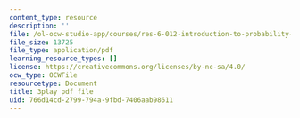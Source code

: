 ```yaml
---
content_type: resource
description: ''
file: /ol-ocw-studio-app/courses/res-6-012-introduction-to-probability-spring-2018/766d14cd2799794a9fbd7406aab98611_5kdv3r-YgK0.pdf
file_size: 13725
file_type: application/pdf
learning_resource_types: []
license: https://creativecommons.org/licenses/by-nc-sa/4.0/
ocw_type: OCWFile
resourcetype: Document
title: 3play pdf file
uid: 766d14cd-2799-794a-9fbd-7406aab98611
---
```

